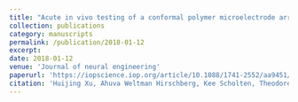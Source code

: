 ```yaml
---
title: "Acute in vivo testing of a conformal polymer microelectrode array for multi-region hippocampal recordings"
collection: publications
category: manuscripts
permalink: /publication/2018-01-12
excerpt: 
date: 2018-01-12
venue: 'Journal of neural engineering'
paperurl: 'https://iopscience.iop.org/article/10.1088/1741-2552/aa9451/meta'
citation: 'Huijing Xu, Ahuva Weltman Hirschberg, Kee Scholten, Theodore William Berger, Dong Song, Ellis Meng. (2018). &quot;Acute in vivo testing of a conformal polymer microelectrode array for multi-region hippocampal recordings.&quot; <i>Journal of neural engineering</i>. 15(1).'
---
```

<!--The contents above will be part of a list of publications, if the user clicks the link for the publication than the contents of section will be rendered as a full page, allowing you to provide more information about the paper for the reader. When publications are displayed as a single page, the contents of the above "citation" field will automatically be included below this section in a smaller font.-->

